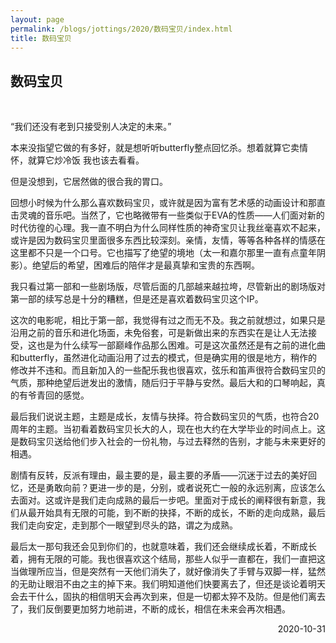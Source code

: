 ```yaml
---
layout: page
permalink: /blogs/jottings/2020/数码宝贝/index.html
title: 数码宝贝
---
```


## 数码宝贝
<br>

“我们还没有老到只接受别人决定的未来。”

本来没指望它做的有多好，就是想听听butterfly整点回忆杀。想着就算它卖情怀，就算它炒冷饭 我也该去看看。

但是没想到，它居然做的很合我的胃口。

回想小时候为什么那么喜欢数码宝贝，或许就是因为富有艺术感的动画设计和那直击灵魂的音乐吧。当然了，它也略微带有一些类似于EVA的性质——人们面对新的时代彷徨的心理。我一直不明白为什么同样性质的神奇宝贝让我丝毫喜欢不起来，或许是因为数码宝贝里面很多东西比较深刻。亲情，友情，等等各种各样的情感在这里都不只是一个口号。它也描写了绝望的境地（太一和嘉尔那里一直有点童年阴影）。绝望后的希望，困难后的陪伴才是最真挚和宝贵的东西啊。

我只看过第一部和一些剧场版，尽管后面的几部越来越拉垮，尽管新出的剧场版对第一部的续写总是十分的糟糕，但是还是喜欢着数码宝贝这个IP。

这次的电影呢，相比于第一部，我觉得有过之而无不及。我之前就想过，如果只是沿用之前的音乐和进化场面，未免俗套，可是新做出来的东西实在是让人无法接受，这也是为什么续写一部巅峰作品那么困难。可是这次虽然还是有之前的进化曲和butterfly，虽然进化动画沿用了过去的模式，但是确实用的很是地方，稍作的修改并不违和。而且新加入的一些配乐我也很喜欢，弦乐和笛声很符合数码宝贝的气质，那种绝望后迸发出的激情，随后归于平静与安然。最后大和的口琴响起，真的有爷青回的感觉。

最后我们说说主题，主题是成长，友情与抉择。符合数码宝贝的气质，也符合20周年的主题。当初看着数码宝贝长大的人，现在也大约在大学毕业的时间点上。这是数码宝贝送给他们步入社会的一份礼物，与过去释然的告别，才能与未来更好的相遇。

剧情有反转，反派有理由，最主要的是，最主要的矛盾——沉迷于过去的美好回忆，还是勇敢向前？更进一步的是，分别，或者说死亡一般的永远别离，应该怎么去面对。这或许是我们走向成熟的最后一步吧。里面对于成长的阐释很有新意，我们从最开始具有无限的可能，到不断的抉择，不断的成长，不断的走向成熟，最后我们走向安定，走到那个一眼望到尽头的路，谓之为成熟。

最后太一那句我还会见到你们的，也就意味着，我们还会继续成长着，不断成长着，拥有无限的可能。我也很喜欢这个结局，那些人似乎一直都在，我们一直把这当做理所应当，但是突然有一天他们消失了，就好像消失了手臂与双脚一样，猛然的无助让眼泪不由之主的掉下来。我们明知道他们快要离去了，但还是谈论着明天会去干什么，固执的相信明天会再次到来，但是一切都太猝不及防。但是他们离去了，我们反倒要更加努力地前进，不断的成长，相信在未来会再次相遇。

<p align="right">2020-10-31</p>